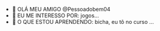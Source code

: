 - 👋 OLÁ MEU AMIGO @Pessoadobem04
- 👀 EU ME INTERESSO POR: jogos...
- 🌱 O QUE ESTOU APRENDENDO: bicha, eu tô no curso ...

<!---
Pessoadobem04/Pessoadobem04 is a ✨ special ✨ repository because its `README.md` (this file) appears on your GitHub profile.
You can click the Preview link to take a look at your changes.
--->

